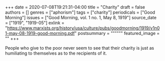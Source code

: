 +++
date = 2020-07-08T19:21:31-04:00
title = "Charity"
draft = false
authors = []
genres = ["aphorism"]
tags = ["charity"]
periodicals = ["Good Morning"]
issues = ["Good Morning, vol. 1 no. 1, May 8, 1919"]
source_date = ["1919", "1919-05"]
exlink = "https://www.marxists.org/history/usa/culture/pubs/goodmorning/1919/v1n01-may-08-1919-good-morning.pdf"
postsummary = """"""
featured_image = ""
+++

People who give to the poor never seem to see that their charity is just as humiliating to themselves as to the recipients of it.
